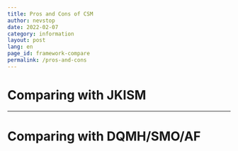 ```yaml
---
title: Pros and Cons of CSM
author: nevstop
date: 2022-02-07
category: information
layout: post
lang: en
page_id: framework-compare
permalink: /pros-and-cons
---
```


# Comparing with JKISM

---------------------------------------

# Comparing with DQMH/SMO/AF
